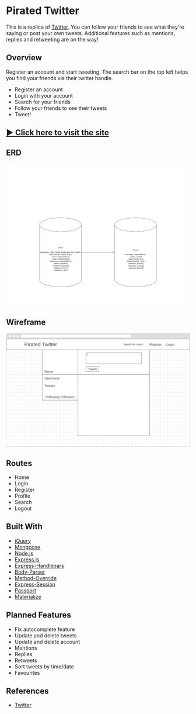 # Pirated Twitter

This is a replica of [Twitter](https://twitter.com/?lang=en). You can follow your friends to see what they're saying or post your own tweets. Additional features such as mentions, replies and retweeting are on the way!

## Overview

Register an account and start tweeting. The search bar on the top left helps you find your friends via their twitter handle.

* Register an account
* Login with your account
* Search for your friends
* Follow your friends to see their tweets
* Tweet!

## [▶ Click here to visit the site](https://project-2-koozy.herokuapp.com/)

## ERD
![ERD](/public/assets/images/proj2_erd.png "ERD.png")

## Wireframe
![Wireframe](/public/assets/images/wireframe.png "wireframe.png")

## Routes

* Home
* Login
* Register
* Profile
* Search
* Logout

## Built With

* [jQuery](http://jquery.com/)
* [Mongoose](http://mongoosejs.com/)
* [Node.js](https://nodejs.org/en/)
* [Express.js](https://expressjs.com/)
* [Express-Handlebars](https://github.com/ericf/express-handlebars)
* [Body-Parser](https://www.npmjs.com/package/body-parser)
* [Method-Override](https://github.com/expressjs/method-override)
* [Express-Session](https://www.npmjs.com/package/express-sessions)
* [Passport](http://www.passportjs.org/)
* [Materialize](http://materializecss.com/)

## Planned Features

* Fix autocomplete feature
* Update and delete tweets
* Update and delete account
* Mentions
* Replies
* Retweets
* Sort tweets by time/date
* Favourites

## References

* [Twitter](https://twitter.com/?lang=en)
